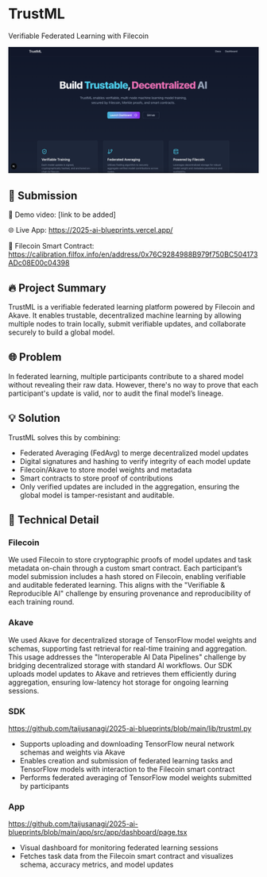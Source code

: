 # TrustML

Verifiable Federated Learning with Filecoin

![ogp](./app/public/ogp.png)

## 🎯 Submission

🎥 Demo video: [link to be added]

🌐 Live App: https://2025-ai-blueprints.vercel.app/

🧾 Filecoin Smart Contract: https://calibration.filfox.info/en/address/0x76C9284988B979f750BC504173ADc08E00c04398

## 🔥 Project Summary

TrustML is a verifiable federated learning platform powered by Filecoin and Akave. It enables trustable, decentralized machine learning by allowing multiple nodes to train locally, submit verifiable updates, and collaborate securely to build a global model.

## 🌐 Problem

In federated learning, multiple participants contribute to a shared model without revealing their raw data. However, there's no way to prove that each participant's update is valid, nor to audit the final model’s lineage.

## 💡 Solution

TrustML solves this by combining:

- Federated Averaging (FedAvg) to merge decentralized model updates
- Digital signatures and hashing to verify integrity of each model update
- Filecoin/Akave to store model weights and metadata
- Smart contracts to store proof of contributions
- Only verified updates are included in the aggregation, ensuring the global model is tamper-resistant and auditable.

## 🔧 Technical Detail

### Filecoin

We used Filecoin to store cryptographic proofs of model updates and task metadata on-chain through a custom smart contract. Each participant’s model submission includes a hash stored on Filecoin, enabling verifiable and auditable federated learning. This aligns with the "Verifiable & Reproducible AI" challenge by ensuring provenance and reproducibility of each training round.

### Akave

We used Akave for decentralized storage of TensorFlow model weights and schemas, supporting fast retrieval for real-time training and aggregation. This usage addresses the "Interoperable AI Data Pipelines" challenge by bridging decentralized storage with standard AI workflows. Our SDK uploads model updates to Akave and retrieves them efficiently during aggregation, ensuring low-latency hot storage for ongoing learning sessions.

### SDK

https://github.com/taijusanagi/2025-ai-blueprints/blob/main/lib/trustml.py

- Supports uploading and downloading TensorFlow neural network schemas and weights via Akave
- Enables creation and submission of federated learning tasks and TensorFlow models with interaction to the Filecoin smart contract
- Performs federated averaging of TensorFlow model weights submitted by participants

### App

https://github.com/taijusanagi/2025-ai-blueprints/blob/main/app/src/app/dashboard/page.tsx

- Visual dashboard for monitoring federated learning sessions
- Fetches task data from the Filecoin smart contract and visualizes schema, accuracy metrics, and model updates
